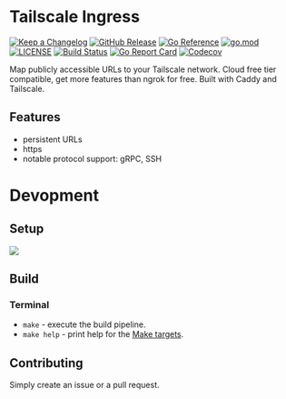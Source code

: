 # Tailscale Ingress

[![Keep a Changelog](https://img.shields.io/badge/changelog-Keep%20a%20Changelog-%23E05735)](CHANGELOG.md)
[![GitHub Release](https://img.shields.io/github/v/release/theFong/tailscale-ingress)](https://github.com/theFong/tailscale-ingress/releases)
[![Go Reference](https://pkg.go.dev/badge/github.com/theFong/tailscale-ingress.svg)](https://pkg.go.dev/github.com/theFong/tailscale-ingress)
[![go.mod](https://img.shields.io/github/go-mod/go-version/theFong/tailscale-ingress)](go.mod)
[![LICENSE](https://img.shields.io/github/license/theFong/tailscale-ingress)](LICENSE)
[![Build Status](https://img.shields.io/github/workflow/status/theFong/tailscale-ingress/build)](https://github.com/theFong/tailscale-ingress/actions?query=workflow%3Abuild+branch%3Amain)
[![Go Report Card](https://goreportcard.com/badge/github.com/theFong/tailscale-ingress)](https://goreportcard.com/report/github.com/theFong/tailscale-ingress)
[![Codecov](https://codecov.io/gh/theFong/tailscale-ingress/branch/main/graph/badge.svg)](https://codecov.io/gh/theFong/tailscale-ingress)

Map publicly accessible URLs to your Tailscale network. Cloud free tier compatible, get more features than ngrok for free. Built with Caddy and Tailscale.

## Features
- persistent URLs
- https
- notable protocol support: gRPC, SSH

# Devopment

## Setup

[![](https://uohmivykqgnnbiouffke.supabase.co/storage/v1/object/public/landingpage/pill-border-lg.png)](https://console.brev.dev/environment/new?repo=https://github.com/theFong/tailscale-ingress)

## Build

### Terminal

- `make` - execute the build pipeline.
- `make help` - print help for the [Make targets](Makefile).

## Contributing

Simply create an issue or a pull request.
